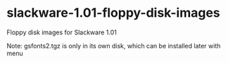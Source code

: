 # slackware-1.01-floppy-disk-images

Floppy disk images for Slackware 1.01

Note: gsfonts2.tgz is only in its own disk, which can be installed later with menu
